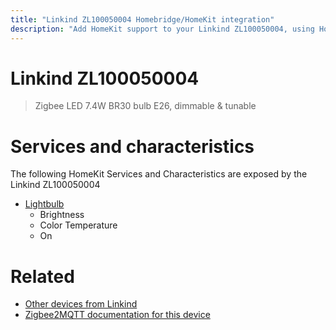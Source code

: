```yaml
---
title: "Linkind ZL100050004 Homebridge/HomeKit integration"
description: "Add HomeKit support to your Linkind ZL100050004, using Homebridge, Zigbee2MQTT and homebridge-z2m."
---
```

<!---
This file has been GENERATED using src/docgen/docgen.ts
DO NOT EDIT THIS FILE MANUALLY!
-->
# Linkind ZL100050004
> Zigbee LED 7.4W BR30 bulb E26, dimmable & tunable


# Services and characteristics
The following HomeKit Services and Characteristics are exposed by
the Linkind ZL100050004

* [Lightbulb](../../light.md)
  * Brightness
  * Color Temperature
  * On


# Related
* [Other devices from Linkind](../index.md#linkind)
* [Zigbee2MQTT documentation for this device](https://www.zigbee2mqtt.io/devices/ZL100050004.html)